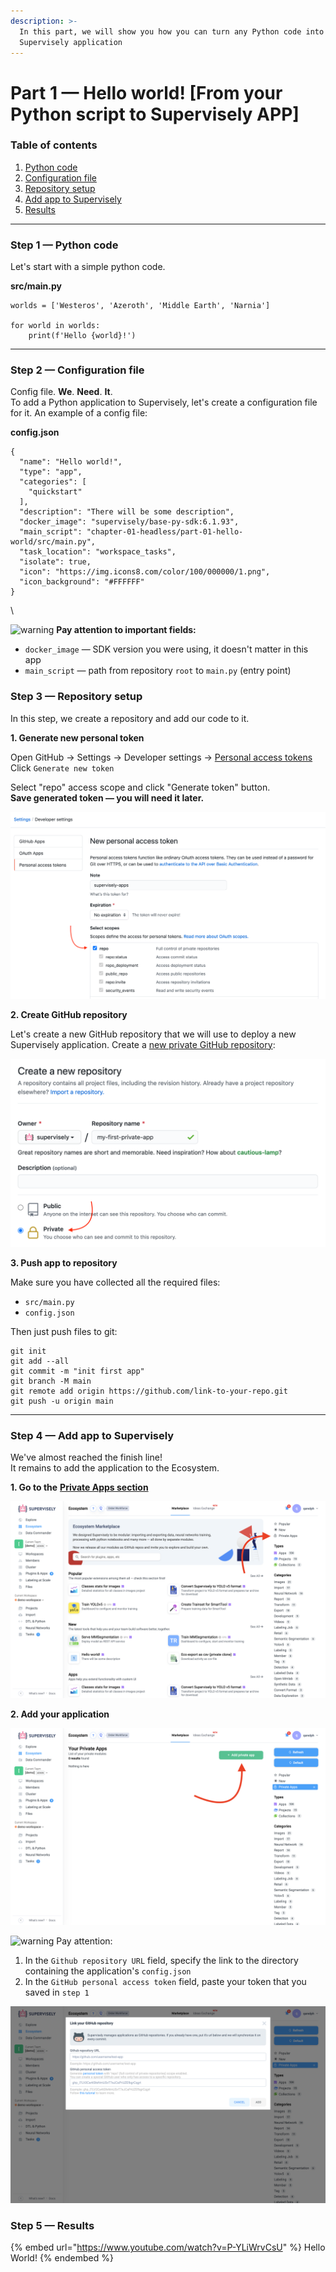 ```yaml
---
description: >-
  In this part, we will show you how you can turn any Python code into a
  Supervisely application
---
```


# Part 1 — Hello world! \[From your Python script to Supervisely APP]

### **Table of contents**

1. [Python code](part-1-hello-world-from-your-python-script-to-supervisely-app.md#step-1-python-code)
2. [Configuration file](part-1-hello-world-from-your-python-script-to-supervisely-app.md#step-2-configuration-file)
3. [Repository setup](part-1-hello-world-from-your-python-script-to-supervisely-app.md#step-3-repository-setup)
4. [Add app to Supervisely](part-1-hello-world-from-your-python-script-to-supervisely-app.md#step-4-add-app-to-supervisely)
5. [Results](part-1-hello-world-from-your-python-script-to-supervisely-app.md#step-5-results)

***

### Step 1 — Python code

Let's start with a simple python code.

**src/main.py**

```
worlds = ['Westeros', 'Azeroth', 'Middle Earth', 'Narnia']

for world in worlds:
    print(f'Hello {world}!')
```

***

### Step 2 — Configuration file

Config file. **We**. **Need**. **It**.\
To add a Python application to Supervisely, let's create a configuration file for it. An example of a config file:

**config.json**

```
{
  "name": "Hello world!",
  "type": "app",
  "categories": [
    "quickstart"
  ],
  "description": "There will be some description",
  "docker_image": "supervisely/base-py-sdk:6.1.93",
  "main_script": "chapter-01-headless/part-01-hello-world/src/main.py",
  "task_location": "workspace_tasks",
  "isolate": true,
  "icon": "https://img.icons8.com/color/100/000000/1.png",
  "icon_background": "#FFFFFF"
}
```

\


![warning](https://github.githubassets.com/images/icons/emoji/unicode/26a0.png) **Pay attention to important fields:**

* `docker_image` — SDK version you were using, it doesn't matter in this app
* `main_script` — path from repository `root` to `main.py` (entry point)

### Step 3 — Repository setup

In this step, we create a repository and add our code to it.

**1. Generate new personal token**

Open GitHub → Settings → Developer settings → [Personal access tokens](https://github.com/settings/tokens)\
Click `Generate new token`

Select "repo" access scope and click "Generate token" button.\
**Save generated token — you will need it later.**

![personal github token](../../../.gitbook/assets/personal-token.png)

**2. Create GitHub repository**

Let's create a new GitHub repository that we will use to deploy a new Supervisely application. Create a [new private GitHub repository](https://github.com/new):

![new repository](../../../.gitbook/assets/new-repo.png)

**3. Push app to repository**

Make sure you have collected all the required files:

* `src/main.py`
* `config.json`

Then just push files to git:

```
git init
git add --all
git commit -m "init first app"
git branch -M main
git remote add origin https://github.com/link-to-your-repo.git
git push -u origin main
```

***

### Step 4 — Add app to Supervisely

We've almost reached the finish line!\
It remains to add the application to the Ecosystem.

**1. Go to the** [**Private Apps section**](http://supervise.ly/ecosystem/private)

![private apps](../../../.gitbook/assets/private-apps-section.png)

**2. Add your application**

![add private app button](../../../.gitbook/assets/add-private-app-button.png)



![warning](https://github.githubassets.com/images/icons/emoji/unicode/26a0.png) Pay attention:

1. In the `Github repository URL` field, specify the link to the directory containing the application's `config.json`
2. In the `GitHub personal access token` field, paste your token that you saved in `step 1`

![add private app credentials](../../../.gitbook/assets/add-private-app-creds.png)

### Step 5 — Results

{% embed url="https://www.youtube.com/watch?v=P-YLiWrvCsU" %}
Hello World!
{% endembed %}
